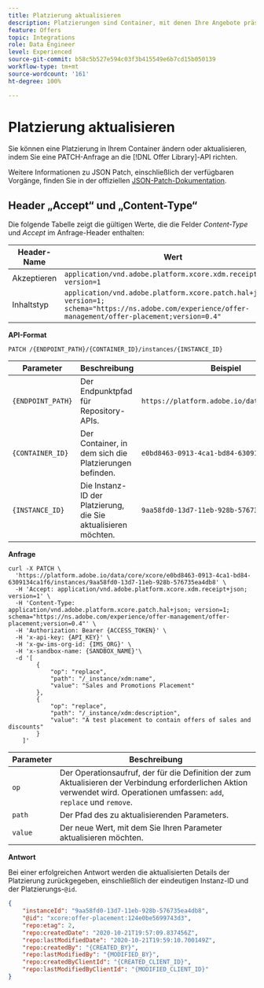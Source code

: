```yaml
---
title: Platzierung aktualisieren
description: Platzierungen sind Container, mit denen Ihre Angebote präsentiert werden.
feature: Offers
topic: Integrations
role: Data Engineer
level: Experienced
source-git-commit: b58c5b527e594c03f3b415549e6b7cd15b050139
workflow-type: tm+mt
source-wordcount: '161'
ht-degree: 100%

---
```


# Platzierung aktualisieren

Sie können eine Platzierung in Ihrem Container ändern oder aktualisieren, indem Sie eine PATCH-Anfrage an die [!DNL Offer Library]-API richten.

Weitere Informationen zu JSON Patch, einschließlich der verfügbaren Vorgänge, finden Sie in der offiziellen [JSON-Patch-Dokumentation](http://jsonpatch.com/).

## Header „Accept“ und „Content-Type“

Die folgende Tabelle zeigt die gültigen Werte, die die Felder *Content-Type* und *Accept* im Anfrage-Header enthalten:

| Header-Name | Wert |
| ----------- | ----- |
| Akzeptieren | `application/vnd.adobe.platform.xcore.xdm.receipt+json; version=1` |
| Inhaltstyp | `application/vnd.adobe.platform.xcore.patch.hal+json; version=1; schema="https://ns.adobe.com/experience/offer-management/offer-placement;version=0.4"` |

**API-Format**

```http
PATCH /{ENDPOINT_PATH}/{CONTAINER_ID}/instances/{INSTANCE_ID}
```

| Parameter | Beschreibung | Beispiel |
| --------- | ----------- | ------- |
| `{ENDPOINT_PATH}` | Der Endpunktpfad für Repository-APIs. | `https://platform.adobe.io/data/core/xcore/` |
| `{CONTAINER_ID}` | Der Container, in dem sich die Platzierungen befinden. | `e0bd8463-0913-4ca1-bd84-6309134ca1f6` |
| `{INSTANCE_ID}` | Die Instanz-ID der Platzierung, die Sie aktualisieren möchten. | `9aa58fd0-13d7-11eb-928b-576735ea4db8` |

**Anfrage**

```shell
curl -X PATCH \
  'https://platform.adobe.io/data/core/xcore/e0bd8463-0913-4ca1-bd84-6309134ca1f6/instances/9aa58fd0-13d7-11eb-928b-576735ea4db8' \
  -H 'Accept: application/vnd.adobe.platform.xcore.xdm.receipt+json; version=1' \
  -H 'Content-Type: application/vnd.adobe.platform.xcore.patch.hal+json; version=1; schema="https://ns.adobe.com/experience/offer-management/offer-placement;version=0.4"' \
  -H 'Authorization: Bearer {ACCESS_TOKEN}' \
  -H 'x-api-key: {API_KEY}' \
  -H 'x-gw-ims-org-id: {IMS_ORG}' \
  -H 'x-sandbox-name: {SANDBOX_NAME}'\
  -d '[
        {
            "op": "replace",
            "path": "/_instance/xdm:name",
            "value": "Sales and Promotions Placement"
        },
        {
            "op": "replace",
            "path": "/_instance/xdm:description",
            "value": "A test placement to contain offers of sales and discounts"
        }
    ]'
```

| Parameter | Beschreibung |
| --------- | ----------- |
| `op` | Der Operationsaufruf, der für die Definition der zum Aktualisieren der Verbindung erforderlichen Aktion verwendet wird. Operationen umfassen: `add`, `replace` und `remove`. |
| `path` | Der Pfad des zu aktualisierenden Parameters. |
| `value` | Der neue Wert, mit dem Sie Ihren Parameter aktualisieren möchten. |

**Antwort**

Bei einer erfolgreichen Antwort werden die aktualisierten Details der Platzierung zurückgegeben, einschließlich der eindeutigen Instanz-ID und der Platzierungs-`@id`.

```json
{
    "instanceId": "9aa58fd0-13d7-11eb-928b-576735ea4db8",
    "@id": "xcore:offer-placement:124e0be5699743d3",
    "repo:etag": 2,
    "repo:createdDate": "2020-10-21T19:57:09.837456Z",
    "repo:lastModifiedDate": "2020-10-21T19:59:10.700149Z",
    "repo:createdBy": "{CREATED_BY}",
    "repo:lastModifiedBy": "{MODIFIED_BY}",
    "repo:createdByClientId": "{CREATED_CLIENT_ID}",
    "repo:lastModifiedByClientId": "{MODIFIED_CLIENT_ID}"
}
```
